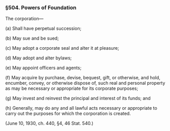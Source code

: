### §504. Powers of Foundation ###

The corporation—

(a) Shall have perpetual succession;

(b) May sue and be sued;

(c) May adopt a corporate seal and alter it at pleasure;

(d) May adopt and alter bylaws;

(e) May appoint officers and agents;

(f) May acquire by purchase, devise, bequest, gift, or otherwise, and hold, encumber, convey, or otherwise dispose of, such real and personal property as may be necessary or appropriate for its corporate purposes;

(g) May invest and reinvest the principal and interest of its funds; and

(h) Generally, may do any and all lawful acts necessary or appropriate to carry out the purposes for which the corporation is created.

(June 10, 1930, ch. 440, §4, 46 Stat. 540.)